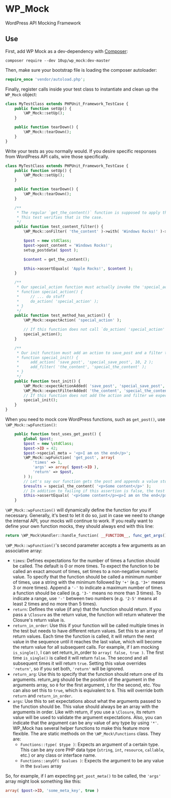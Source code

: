 WP_Mock
=======

WordPress API Mocking Framework

Use
--------

First, add WP Mock as a dev-dependency with [Composer](http://getcomposer.org):

```
composer require --dev 10up/wp_mock:dev-master
```

Then, make sure your bootstrap file is loading the composer autoloader:

```php
require_once 'vendor/autoload.php';
```

Finally, register calls inside your test class to instantiate and clean up the `WP_Mock` object:

```php
class MyTestClass extends PHPUnit_Framework_TestCase {
    public function setUp() {
        \WP_Mock::setUp();
    }

    public function tearDown() {
        \WP_Mock::tearDown();
    }
}
```

Write your tests as you normally would. If you desire specific responses from WordPress API calls, wire those specifically.

```php
class MyTestClass extends PHPUnit_Framework_TestCase {
    public function setUp() {
        \WP_Mock::setUp();
    }

    public function tearDown() {
        \WP_Mock::tearDown();
    }

    /**
     * The regular `get_the_content()` function is supposed to apply the 'the_content' filter to `post_content`.
     * This test verifies that is the case.
     */
    public function test_content_filter() {
        \WP_Mock::onFilter( 'the_content' )->with( 'Windows Rocks!' )->reply( 'Apple Rocks!' );

        $post = new stdClass;
        $post->post_content = 'Windows Rocks!';
        setup_postdata( $post );

        $content = get_the_content();

        $this->assertEquals( 'Apple Rocks!', $content );
    }

    /**
     * Our special_action function must actually invoke the 'special_action' action when it's done.
     * function special_action() {
     *     // ... do stuff
     *     do_action( 'special_action' );
     * }
     */
    public function test_method_has_action() {
        \WP_Mock::expectAction( 'special_action' );

        // If this function does not call `do_action( 'special_action' )`, the test will fail.
        special_action();
    }

    /**
     * Our init function must add an action to save_post and a filter to the_content
     * function special_init() {
     *     add_action( 'save_post', 'special_save_post', 10, 2 );
     *     add_filter( 'the_content', 'special_the_content' );
     * }
     */
    public function test_init() {
        \WP_Mock::expectActionAdded( 'save_post', 'special_save_post', 10, 2 );
        \WP_Mock::expectFilterAdded( 'the_content', 'special_the_content' );
        // If this function does not add the action and filter we expect with the correct priority and argument count, the test will fail.
        special_init();
    }
}
```

When you need to mock core WordPress functions, such as `get_post()`, use `\WP_Mock::wpFunction()`:

```php
    public function test_uses_get_post() {
        global $post;
        $post = new \stdClass;
        $post->ID = 42;
        $post->special_meta = '<p>I am on the end</p>';
        \WP_Mock::wpFunction( 'get_post', array(
            'times' => 1,
            'args' => array( $post->ID ),
            'return' => $post,
        ) );
        // Let's say our function gets the post and appends a value stored in 'special_meta' to the content
        $results = special_the_content( '<p>Some content</p>' );
        // In addition to failing if this assertion is false, the test will fail if get_post is not called with the arguments above
        $this->assertEquals( '<p>Some content</p><p>I am on the end</p>', $results );
    }
```

`\WP_Mock::wpFunction()` will dynamically define the function for you if necessary. Generally, it's best to let it do so, just in case we need to change the internal API, your mocks will continue to work. If you really want to define your own function mocks, they should always end with this line:

```php
return \WP_Mock\Handler::handle_function( __FUNCTION__, func_get_args() );
```

`\WP_Mock::wpFunction()`'s second parameter accepts a few arguments as an associative array:

* `times`: Defines expectations for the number of times a function should be called. The default is 0 or more times. To expect the function to be called an exact amount of times, set times to a non-negative numeric value. To specify that the function should be called a minimum number of times, use a string with the minimum followed by `'+'` (e.g. `'3+'` means 3 or more times). Append a `'-'` to indicate a maximum number of times a function should be called (e.g. `'3-'` means no more than 3 times). To indicate a range, use `'-'` between two numbers (e.g. `'2-5'` means at least 2 times and no more than 5 times).
* `return`: Defines the value (if any) that the function should return. If you pass a `\Closure` as the return value, the function will return whatever the Closure's return value is.
* `return_in_order`: Use this if your function will be called multiple times in the test but needs to have different return values. Set this to an array of return values. Each time the function is called, it will return the next value in the sequence until it reaches the last value, which will become the return value for all subsequent calls. For example, if I am mocking `is_single()`, I can set return_in_order to `array( false, true )`. The first time `is_single()` is called it will return `false`. The second and all subsequent times it will return `true`. Setting this value overrides `'return'`, so if you set both, `'return'` will be ignored.
* `return_arg`: Use this to specify that the function should return one of its arguments. return_arg should be the position of the argument in the arguments array, so `0` for the first argument, `1` for the second, etc. You can also set this to `true`, which is equivalent to `0`. This will override both `return` and `return_in_order`.
* `args`: Use this to set expectations about what the arguments passed to the function should be. This value should always be an array with the arguments in order. Like with return, if you use a `\Closure`, its return value will be used to validate the argument expectations. Also, you can indicate that the argument can be any value of any type by using `'*'`. WP_Mock has several helper functions to make this feature more flexible. The are static methods on the `\WP_Mock\Functions` class. They are:
    * `Functions::type( $type )`: Expects an argument of a certain type. This can be any core PHP data type (`string`, `int`, `resource`, `callable`, etc.) or any class or interface name.
    * `Functions::anyOf( $values )`: Expects the argument to be any value in the `$values` array

So, for example, if I am expecting `get_post_meta()` to be called, the `'args'` array might look something like this:

```php
array( $post->ID, 'some_meta_key', true )
```
